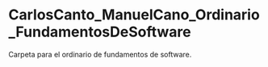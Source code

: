 # CarlosCanto_ManuelCano_Ordinario_FundamentosDeSoftware
 Carpeta para el ordinario de fundamentos de software.
